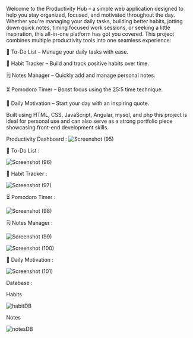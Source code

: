 Welcome to the Productivity Hub – a simple web application designed to help you stay organized, focused, and motivated throughout the day. Whether you're managing your daily tasks, building better habits, jotting down quick notes, timing focused work sessions, or seeking a little inspiration, this all-in-one platform has got you covered.
This project combines multiple productivity tools into one seamless experience:

📝 To-Do List – Manage your daily tasks with ease.

🔁 Habit Tracker – Build and track positive habits over time.

🗒️ Notes Manager – Quickly add and manage personal notes.

⏳ Pomodoro Timer – Boost focus using the 25:5 time technique.

🌟 Daily Motivation – Start your day with an inspiring quote.

Built using HTML, CSS, JavaScript, Angular, mysql, and php  this project is ideal for personal use and can also serve as a strong portfolio piece showcasing front-end development skills.

Productivity Dashboard : 
![Screenshot (95)](https://github.com/user-attachments/assets/d99900ec-cf50-40a7-ac78-471c537eeb18)

📝 To-Do List : 

![Screenshot (96)](https://github.com/user-attachments/assets/a34b9d05-0d15-4da1-bc46-8330055d8d05)

🔁 Habit Tracker :

![Screenshot (97)](https://github.com/user-attachments/assets/47608faf-349f-47f0-8e5f-8edae293918a)

⏳ Pomodoro Timer : 

![Screenshot (98)](https://github.com/user-attachments/assets/218c041a-e619-4dd4-bc30-534479935465)

🗒️ Notes Manager : 

![Screenshot (99)](https://github.com/user-attachments/assets/0199998a-bc4e-410c-90f4-99a7f1dfefa7)

![Screenshot (100)](https://github.com/user-attachments/assets/9ad75a72-bbeb-4af6-b6e3-64a0934a95ce)

🌟 Daily Motivation : 

![Screenshot (101)](https://github.com/user-attachments/assets/ffd9422e-f80b-4360-b642-e4436757f45b)

Database : 

Habits 

![habitDB](https://github.com/user-attachments/assets/c4796169-f479-4509-a2a4-f68c3abb421b)


Notes 

![notesDB](https://github.com/user-attachments/assets/1e8c8a20-225a-45e7-9f6a-bb19f116d197)



